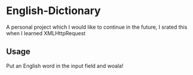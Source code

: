 # English-Dictionary

A personal project which I would like to continue in the future, 
I srated this when I learned XMLHttpRequest

## Usage

Put an English word in the input field and woala!
